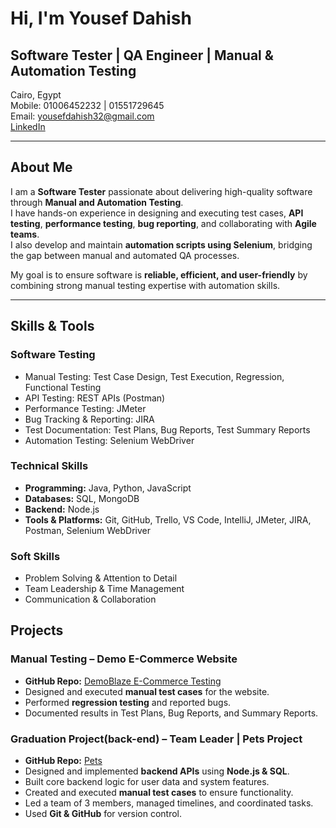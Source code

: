 #  Hi, I'm Yousef Dahish

## Software Tester | QA Engineer | Manual & Automation Testing

Cairo, Egypt  
Mobile: 01006452232 | 01551729645  
Email: yousefdahish32@gmail.com  
[LinkedIn](https://www.linkedin.com/in/yousef-dahish-b998a41a2/)  

---

##  About Me
I am a **Software Tester** passionate about delivering high-quality software through **Manual and Automation Testing**.  
I have hands-on experience in designing and executing test cases, **API testing**, **performance testing**, **bug reporting**, and collaborating with **Agile teams**.  
I also develop and maintain **automation scripts using Selenium**, bridging the gap between manual and automated QA processes.  

My goal is to ensure software is **reliable, efficient, and user-friendly** by combining strong manual testing expertise with automation skills.

---

## Skills & Tools
### Software Testing
- Manual Testing: Test Case Design, Test Execution, Regression, Functional Testing  
- API Testing: REST APIs (Postman)  
- Performance Testing: JMeter  
- Bug Tracking & Reporting: JIRA  
- Test Documentation: Test Plans, Bug Reports, Test Summary Reports  
- Automation Testing: Selenium WebDriver  

### Technical Skills
- **Programming:** Java, Python, JavaScript  
- **Databases:** SQL, MongoDB  
- **Backend:** Node.js  
- **Tools & Platforms:** Git, GitHub, Trello, VS Code, IntelliJ, JMeter, JIRA, Postman, Selenium WebDriver  

### Soft Skills
- Problem Solving & Attention to Detail  
- Team Leadership & Time Management  
- Communication & Collaboration  



## Projects

### Manual Testing – Demo E-Commerce Website
- **GitHub Repo:** [DemoBlaze E-Commerce Testing](https://github.com/YousefDahish/DemoBlaze-E-Commerce-Website)  
- Designed and executed **manual test cases** for the website.  
- Performed **regression testing** and reported bugs.  
- Documented results in Test Plans, Bug Reports, and Summary Reports.  

### Graduation Project(back-end) – Team Leader | Pets Project
 - **GitHub Repo:** [Pets](https://github.com/YousefDahish/DemoBlaze-E-Commerce-Website)
- Designed and implemented **backend APIs** using **Node.js & SQL**.  
- Built core backend logic for user data and system features.  
- Created and executed **manual test cases** to ensure functionality.  
- Led a team of 3 members, managed timelines, and coordinated tasks.  
- Used **Git & GitHub** for version control.  



